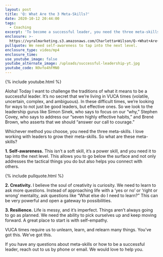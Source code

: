 ```yaml
---
layout: post
title: 'Q: What Are the 3 Meta-Skills?'
date: 2020-10-12 20:44:00
tags:
  - Coaching
excerpt: 'To become a successful leader, you need the three meta-skills.'
enclosure: >-
  https://vyralmarketing.s3.amazonaws.com/Charletta+Wilson/Q-+What+Are+the+3+Meta-Skills_.mp4
pullquote: We need self-awareness to tap into the next level.
enclosure_type: video/mp4
enclosure_time:
use_youtube_image: false
youtube_alternate_image: /uploads/successful-leadership-yt.jpg
youtube_code: N9vfo4hFMN0
---
```


{% include youtube.html %}

Aloha\! Today I want to challenge the traditions of what it means to be a successful leader. It’s no secret that we’re living in VUCA times (volatile, uncertain, complex, and ambiguous). In these difficult times, we’re looking for ways to not just be good leaders, but effective ones. So we look to the leadership gurus like Simon Sinek, who says to focus on our “why,” Stephen Covey, who says to address our “seven highly effective habits,” and Brené Brown, who asserts that we should “answer our call to courage.”&nbsp;

Whichever method you choose, you need the three meta-skills. I love working with leaders to grow their meta-skills. So what are these meta-skills?

**1\. Self-awareness.** This isn’t a soft skill, it’s a power skill, and you need it to tap into the next level. This allows you to go below the surface and not only addresses the tactical things you do but also helps you connect with others.&nbsp;

{% include pullquote.html %}

**2\. Creativity.** I believe the soul of creativity is curiosity. We need to learn to ask more questions. Instead of approaching life with a ‘yes or no’ or ‘right or wrong’ mentality, ask questions like “What else do I need to learn?” This can be very powerful and open a gateway to possibilities.&nbsp;

**3\. Resilience.** Life is messy, and it’s imperfect. Things aren’t always going to go as planned. We need the ability to pick ourselves up and keep moving forward. A great place to start is with self-empathy.&nbsp;

VUCA times require us to unlearn, learn, and relearn many things. You’ve got this. We’ve got this.&nbsp;

If you have any questions about meta-skills or how to be a successful leader, reach out to us by phone or email. We would love to help you.